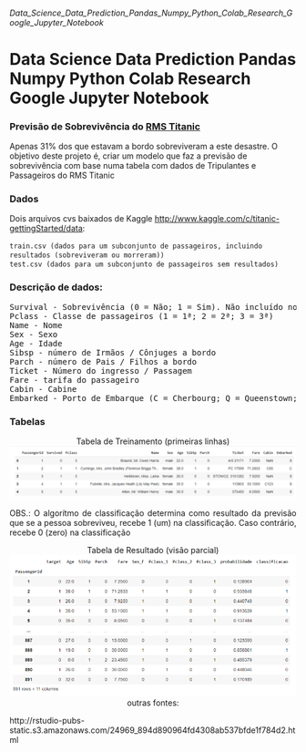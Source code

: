 ###### Data_Science_Data_Prediction_Pandas_Numpy_Python_Colab_Research_Google_Jupyter_Notebook
# Data Science Data Prediction Pandas Numpy Python Colab Research Google Jupyter Notebook

### Previsão de Sobrevivência do [RMS Titanic](https://www.google.com/search?q=titanic&source=hp&ei=GwgkYfqICaLZ5OUP9ouKuAI&iflsig=AINFCbYAAAAAYSQWK8W0lCxxC45t0s_CY4We7sIdfKN8&oq=titanic&gs_lcp=Cgdnd3Mtd2l6EAMyCwgAEIAEELEDEIMBMgsILhCABBCxAxCDATILCC4QgAQQsQMQgwEyCwgAEIAEELEDEIMBMgsIABCABBCxAxCDATILCAAQgAQQsQMQgwEyCwgAEIAEELEDEIMBMgsIABCABBCxAxCDATIICAAQgAQQsQMyBQgAEIAEOg4ILhCABBCxAxDHARCjAjoICAAQsQMQgwE6DgguEIAEELEDEMcBENEDOhEILhCABBCxAxDHARDRAxCTAjoFCC4QgAQ6CAguEIAEELEDOhEILhCABBCxAxCDARDHARDRAzoOCC4QsQMQgwEQxwEQ0QM6DggAEIAEELEDEIMBEMkDOgUIABCSAzoLCC4QsQMQxwEQrwFQvBNY5iZg-DVoA3AAeACAAZcBiAHVCJIBAzAuOZgBAKABAbABAA&sclient=gws-wiz&ved=0ahUKEwi6gsHlgMjyAhWiLLkGHfaFAicQ4dUDCAc&uact=5)

Apenas 31% dos que estavam a bordo sobreviveram a este desastre. O objetivo deste projeto é, criar um modelo que faz a previsão de sobrevivência com base numa tabela com dados de Tripulantes e Passageiros do RMS Titanic

### Dados
Dois arquivos cvs baixados de Kaggle http://www.kaggle.com/c/titanic-gettingStarted/data:

    train.csv (dados para um subconjunto de passageiros, incluindo resultados (sobreviveram ou morreram))
    test.csv (dados para um subconjunto de passageiros sem resultados)

### Descrição de dados:
<p><pre>
Survival - Sobrevivência (0 = Não; 1 = Sim). Não incluído no arquivo test.csv.
Pclass - Classe de passageiros (1 = 1ª; 2 = 2ª; 3 = 3ª)
Name - Nome
Sex - Sexo
Age - Idade
Sibsp - número de Irmãos / Cônjuges a bordo
Parch - número de Pais / Filhos a bordo
Ticket - Número do ingresso / Passagem
Fare - tarifa do passageiro
Cabin - Cabine
Embarked - Porto de Embarque (C = Cherbourg; Q = Queenstown; S = Southampton)
</pre></p>

### Tabelas

<p align="center">
    Tabela de Treinamento (primeiras linhas)
    <img src="imgs/t1.png" alt="tabela de Trainamento" />    
</p>

<p align="justify" > OBS.: O algorítmo de classificação determina como resultado da previsão que se a pessoa sobreviveu, recebe 1 (um) na classificação. Caso contrário, recebe 0 (zero) na classificação
</p>

<p align="center">
    Tabela de Resultado (visão parcial)
    <img src="imgs/t2.png" alt="tabela de Resultado />    
</p>


<p align="left" >
outras fontes:
</p>

<p align="left" >
http://rstudio-pubs-static.s3.amazonaws.com/24969_894d890964fd4308ab537bfde1f784d2.html
</p>